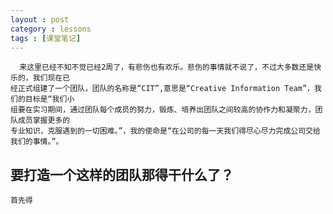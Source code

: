 ```yaml
---
layout : post
category : lessons
tags : [课堂笔记]
---
```

      来这里已经不知不觉已经2周了，有悲伤也有欢乐。悲伤的事情就不说了，不过大多数还是快乐的，我们现在已
	经正式组建了一个团队，团队的名称是“CIT”,意思是“Creative Information Team”，我们的目标是“我们小
	组要在实习期间，通过团队每个成员的努力，锻炼、培养出团队之间较高的协作力和凝聚力，团队成员掌握更多的
	专业知识，克服遇到的一切困难。”，我的使命是“在公司的每一天我们得尽心尽力完成公司交给我们的事情。”。
要打造一个这样的团队那得干什么了？
---------
    首先得